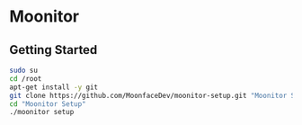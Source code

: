 # Moonitor

## Getting Started

```bash
sudo su
cd /root
apt-get install -y git
git clone https://github.com/MoonfaceDev/moonitor-setup.git "Moonitor Setup"
cd "Moonitor Setup"
./moonitor setup
```
